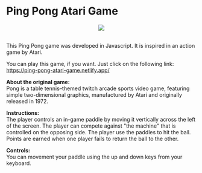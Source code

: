 # Ping Pong Atari Game

<div align="center">
  <img align="center" src="https://user-images.githubusercontent.com/54603419/163731756-d407f3e3-6bdf-4a56-9788-912ec21c0d09.png">
</div>
<br>

This Ping Pong game was developed in Javascript. It is inspired in an action game by Atari.

You can play this game, if you want. Just click on the following link: https://ping-pong-atari-game.netlify.app/

**About the original game:**
<br>
Pong is a table tennis–themed twitch arcade sports video game, featuring simple two-dimensional graphics, manufactured by Atari and originally released in 1972.

**Instructions:**
<br>
The player controls an in-game paddle by moving it vertically across the left of the screen. The player can compete against "the machine" that is controlled on the opposing side. The player use the paddles to hit the ball. Points are earned when one player fails to return the ball to the other.

**Controls:**
<br>
You can movement your paddle using the up and down keys from your keyboard.
